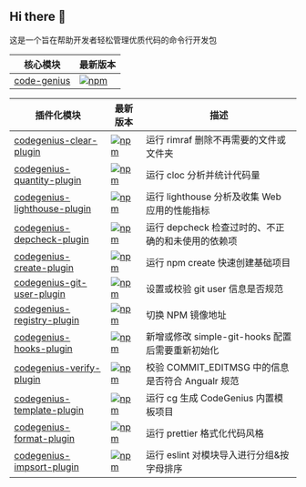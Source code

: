 ## Hi there 👋

这是一个旨在帮助开发者轻松管理优质代码的命令行开发包

| 核心模块 | 最新版本 |
|---|---|
| [code-genius](https://github.com/FE-CodeGenius/code-genius) | [![npm](https://img.shields.io/npm/v/code-genius.svg)](https://www.npmjs.com/package/code-genius) |

| 插件化模块 | 最新版本 | 描述 |
|---|---|---|
| [codegenius-clear-plugin](https://github.com/FE-CodeGenius/codegenius-clear-plugin) | [![npm](https://img.shields.io/npm/v/%40codegenius%2Fclear-plugin.svg)](https://www.npmjs.com/package/@codegenius/clear-plugin) | 运行 rimraf 删除不再需要的文件或文件夹 |
| [codegenius-quantity-plugin](https://github.com/FE-CodeGenius/codegenius-quantity-plugin) | [![npm](https://img.shields.io/npm/v/%40codegenius%2Fquantity-plugin.svg)](https://www.npmjs.com/package/@codegenius/quantity-plugin) | 运行 cloc 分析并统计代码量 |
| [codegenius-lighthouse-plugin](https://github.com/FE-CodeGenius/codegenius-lighthouse-plugin) | [![npm](https://img.shields.io/npm/v/%40codegenius%2Flighthouse-plugin.svg)](https://www.npmjs.com/package/@codegenius/lighthouse-plugin) | 运行 lighthouse 分析及收集 Web 应用的性能指标 |
| [codegenius-depcheck-plugin](https://github.com/FE-CodeGenius/codegenius-depcheck-plugin) | [![npm](https://img.shields.io/npm/v/%40codegenius%2Fdepcheck-plugin.svg)](https://www.npmjs.com/package/@codegenius/depcheck-plugin) | 运行 depcheck 检查过时的、不正确的和未使用的依赖项 |
| [codegenius-create-plugin](https://github.com/FE-CodeGenius/codegenius-create-plugin) | [![npm](https://img.shields.io/npm/v/%40codegenius%2Fcreate-plugin.svg)](https://www.npmjs.com/package/@codegenius/create-plugin) | 运行 npm create 快速创建基础项目 |
| [codegenius-git-user-plugin](https://github.com/FE-CodeGenius/codegenius-git-user-plugin) | [![npm](https://img.shields.io/npm/v/%40codegenius%2Fgit-user-plugin.svg)](https://www.npmjs.com/package/@codegenius/git-user-plugin) | 设置或校验 git user 信息是否规范 |
| [codegenius-registry-plugin](https://github.com/FE-CodeGenius/codegenius-registry-plugin) | [![npm](https://img.shields.io/npm/v/%40codegenius%2Fregistry-plugin.svg)](https://www.npmjs.com/package/@codegenius/registry-plugin) | 切换 NPM 镜像地址 |
| [codegenius-hooks-plugin](https://github.com/FE-CodeGenius/codegenius-hooks-plugin) | [![npm](https://img.shields.io/npm/v/%40codegenius%2Fhooks-plugin.svg)](https://www.npmjs.com/package/@codegenius/hooks-plugin) | 新增或修改 simple-git-hooks 配置后需要重新初始化 |
| [codegenius-verify-plugin](https://github.com/FE-CodeGenius/codegenius-verify-plugin) | [![npm](https://img.shields.io/npm/v/%40codegenius%2Fverify-plugin.svg)](https://www.npmjs.com/package/@codegenius/verify-plugin) | 校验 COMMIT_EDITMSG 中的信息是否符合 Angualr 规范 |
| [codegenius-template-plugin](https://github.com/FE-CodeGenius/codegenius-template-plugin) | [![npm](https://img.shields.io/npm/v/%40codegenius%2Ftemplate-plugin.svg)](https://www.npmjs.com/package/@codegenius/template-plugin) | 运行 cg 生成 CodeGenius 内置模板项目 |
| [codegenius-format-plugin](https://github.com/FE-CodeGenius/codegenius-format-plugin) | [![npm](https://img.shields.io/npm/v/%40codegenius%2Fformat-plugin.svg)](https://www.npmjs.com/package/@codegenius/format-plugin) | 运行 prettier 格式化代码风格 |
| [codegenius-impsort-plugin](https://github.com/FE-CodeGenius/codegenius-impsort-plugin) | [![npm](https://img.shields.io/npm/v/%40codegenius%2Fimpsort-plugin.svg)](https://www.npmjs.com/package/@codegenius/impsort-plugin) | 运行 eslint 对模块导入进行分组&按字母排序 |

